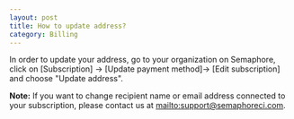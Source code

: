 ```yaml
---
layout: post
title: How to update address?
category: Billing
---
```


In order to update your address, go to your organization on Semaphore, click on
[Subscription] -> [Update payment method]-> [Edit subscription] and choose "Update address".

__Note:__
If you want to change recipient name or email address connected to your subscription,
 please contact us at <mailto:support@semaphoreci.com>.
